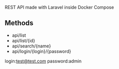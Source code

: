 REST API made with Laravel inside Docker Compose

## Methods

- api/list
- api/list/{id}
- api/search/{name}
- api/login/{login}/{password}

login:test@test.com
password:admin